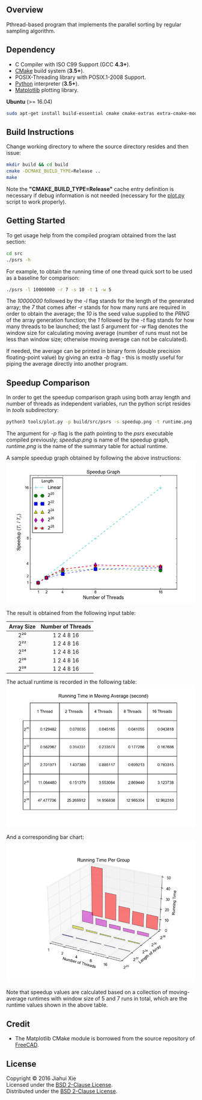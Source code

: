 ## Overview
Pthread-based program that implements the parallel sorting by regular sampling
algorithm.

## Dependency
* C Compiler with ISO C99 Support (GCC **4.3+**).
* [CMake](https://cmake.org/) build system (**3.5+**).
* POSIX-Threading library with POSIX.1-2008 Support.
* [Python](https://www.python.org/) interpreter (**3.5+**).
* [Matplotlib](http://matplotlib.org/) plotting library.

**Ubuntu** (>= 16.04)  
```bash
sudo apt-get install build-essential cmake cmake-extras extra-cmake-modules python3-matplotlib
```

## Build Instructions
Change working directory to where the source directory resides and then issue:
```bash
mkdir build && cd build
cmake -DCMAKE_BUILD_TYPE=Release ..
make
```
Note the **"CMAKE_BUILD_TYPE=Release"** cache entry definition is necessary
if debug information is not needed (necessary for the
[plot.py](./tools/plot.py) script to work properly).

## Getting Started
To get usage help from the compiled program obtained from the last section:
```bash
cd src
./psrs -h
```
For example, to obtain the running time of one thread quick sort to be used as
a baseline for comparison:
```bash
./psrs -l 10000000 -r 7 -s 10 -t 1 -w 5
```
The *10000000* followed by the *-l* flag stands for the length of the generated
array; the *7* that comes after *-r* stands for how many runs are required in
order to obtain the average; the *10* is the seed value supplied to the
*PRNG* of the array generation function; the *1* followed by the *-t* flag
stands for how many threads to be launched;  the last *5* argument for *-w*
flag denotes the window size for calculating moving average (number of runs
must not be less than window size; otherwise moving average can not be
calculated).

If needed, the average can be printed in binary form (double precision
floating-point value) by giving an extra *-b* flag - this is mostly useful for
piping the average directly into another program.


## Speedup Comparison
In order to get the speedup comparison graph using both array length and number
of threads as independent variables, run the python script resides in *tools*
subdirectory:
```bash
python3 tools/plot.py -p build/src/psrs -s speedup.png -t runtime.png
```
The argument for *-p* flag is the path pointing to the *psrs* executable
compiled previously; *speedup.png*  is name of the speedup graph, *runtime.png*
is the name of the summary table for actual runtime.

A sample speedup graph obtained by following the above instructions:
![speedup](./doc/speedup.png)

The result is obtained from the following input table:

| Array Size | Number of Threads |
|:----------:|:-----------------:|
| 2²⁰        | 1 2 4 8 16        |
| 2²²        | 1 2 4 8 16        |
| 2²⁴        | 1 2 4 8 16        |
| 2²⁶        | 1 2 4 8 16        |
| 2²⁸        | 1 2 4 8 16        |

The actual runtime is recorded in the following table:
![table](./doc/table.png)

And a corresponding bar chart:
![runtime](./doc/runtime.png)

Note that speedup values are calculated based on a collection of moving-average
runtimes with window size of 5 and 7 runs in total, which are the runtime
values shown in the above table.


## Credit
* The Matplotlib CMake module is borrowed from the source repository of
[FreeCAD](
https://github.com/FreeCAD/FreeCAD/blob/master/cMake/FindMatplotlib.cmake).


## License
Copyright © 2016 Jiahui Xie  
Licensed under the [BSD 2-Clause License][BSD2].  
Distributed under the [BSD 2-Clause License][BSD2].  

[BSD2]: https://opensource.org/licenses/BSD-2-Clause
